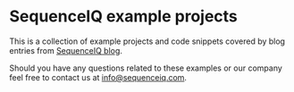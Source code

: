 SequenceIQ example projects
============================

This is a collection of example projects and code snippets covered by blog entries from [SequenceIQ blog](http://blog.sequenceiq.com). 

Should you have any questions related to these examples or our company feel free to contact us at info@sequenceiq.com.
